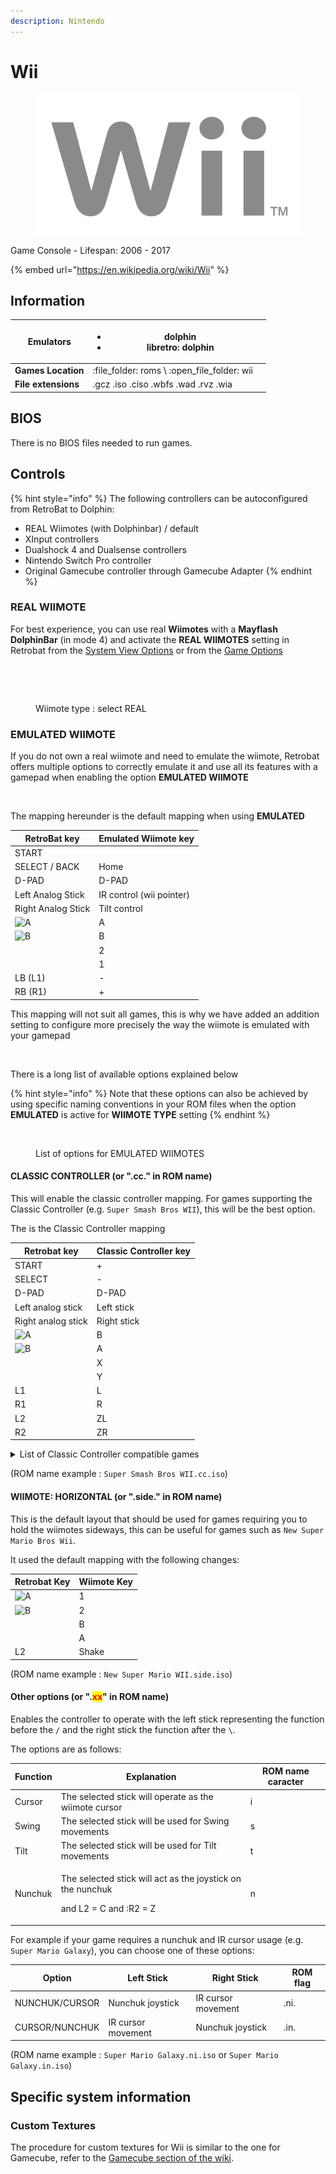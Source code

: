 ```yaml
---
description: Nintendo
---
```


# Wii

<figure><img src="https://raw.githubusercontent.com/fabricecaruso/es-theme-carbon/5149a33eed46b2af638b06119397d4023b75131f/art/logos/wii.svg" alt=""><figcaption></figcaption></figure>

Game Console - Lifespan: 2006 - 2017

{% embed url="https://en.wikipedia.org/wiki/Wii" %}

## Information

| **Emulators**       | <ul><li>dolphin</li><li>libretro: dolphin</li></ul> |   |
| ------------------- | --------------------------------------------------- | - |
| **Games Location**  | :file\_folder: roms \ :open\_file\_folder: wii      |   |
| **File extensions** | .gcz .iso .ciso .wbfs .wad .rvz .wia                |   |

## BIOS

There is no BIOS files needed to run games.

## Controls

{% hint style="info" %}
The following controllers can be autoconfigured from RetroBat to Dolphin:

* REAL Wiimotes (with Dolphinbar) / default
* XInput controllers
* Dualshock 4 and Dualsense controllers
* Nintendo Switch Pro controller
* Original Gamecube controller through Gamecube Adapter
{% endhint %}

### REAL WIIMOTE

For best experience, you can use real **Wiimotes** with a **Mayflash DolphinBar** (in mode 4) and activate the **REAL WIIMOTES** setting in Retrobat from the [System View Options](../../../../navigation/view-options.md) or from the [Game Options](../../../../navigation/game-options.md)

<figure><img src="https://i.imgur.com/0jC9b8z.png" alt=""><figcaption></figcaption></figure>

<figure><img src="https://i.imgur.com/FFWtrsV.png" alt=""><figcaption><p>Wiimote type : select REAL</p></figcaption></figure>

### EMULATED WIIMOTE

If you do not own a real wiimote and need to emulate the wiimote, Retrobat offers multiple options to correctly emulate it and use all its features with a gamepad when enabling the option **EMULATED WIIMOTE**

<figure><img src="https://i.imgur.com/ZrsVFNx.png" alt=""><figcaption></figcaption></figure>

The mapping hereunder is the default mapping when using **EMULATED**

| RetroBat key                                                                              | Emulated Wiimote key     |
| ----------------------------------------------------------------------------------------- | ------------------------ |
| START                                                                                     |                          |
| SELECT / BACK                                                                             | Home                     |
| D-PAD                                                                                     | D-PAD                    |
| Left Analog Stick                                                                         | IR control (wii pointer) |
| Right Analog Stick                                                                        | Tilt control             |
| ![A](<../../../../.gitbook/assets/image (1) (2) (1).png>)                                 | A                        |
| ![B](<../../../../.gitbook/assets/image (4) (1).png>)                                     | B                        |
| <img src="../../../../.gitbook/assets/image (3) (1) (2).png" alt="" data-size="original"> | 2                        |
| <img src="../../../../.gitbook/assets/image (2) (1) (1).png" alt="" data-size="line">     | 1                        |
| LB (L1)                                                                                   | -                        |
| RB (R1)                                                                                   | +                        |

This mapping will not suit all games, this is why we have added an addition setting to configure more precisely the way the wiimote is emulated with your gamepad

<figure><img src="https://i.imgur.com/XiT8CDQ.png" alt=""><figcaption></figcaption></figure>

There is a long list of available options explained below

{% hint style="info" %}
Note that these options can also be achieved by using specific naming conventions in your ROM files when the option **EMULATED** is active for **WIIMOTE TYPE** setting
{% endhint %}

<figure><img src="https://i.imgur.com/9r9NzJp.png" alt=""><figcaption><p>List of options for EMULATED WIIMOTES</p></figcaption></figure>

#### CLASSIC CONTROLLER (or ".cc." in ROM name)

This will enable the classic controller mapping. For games supporting the Classic Controller (e.g. `Super Smash Bros WII`), this will be the best option.

The is the Classic Controller mapping

| Retrobat key                                                                              | Classic Controller key |
| ----------------------------------------------------------------------------------------- | ---------------------- |
| START                                                                                     | +                      |
| SELECT                                                                                    | -                      |
| D-PAD                                                                                     | D-PAD                  |
| Left analog stick                                                                         | Left stick             |
| Right analog stick                                                                        | Right stick            |
| ![A](<../../../../.gitbook/assets/image (1) (2) (1).png>)                                 | B                      |
| ![B](<../../../../.gitbook/assets/image (4) (1).png>)                                     | A                      |
| <img src="../../../../.gitbook/assets/image (3) (1) (2).png" alt="" data-size="original"> | X                      |
| <img src="../../../../.gitbook/assets/image (2) (1) (1).png" alt="" data-size="line">     | Y                      |
| L1                                                                                        | L                      |
| R1                                                                                        | R                      |
| L2                                                                                        | ZL                     |
| R2                                                                                        | ZR                     |

<details>

<summary>List of Classic Controller compatible games</summary>

```
Blast Works: Build Trade Destroy
Bleach: Versus Crusade
Call of Duty: Black Ops
Call of Duty: Modern Warfare 3
Castlevania Judgment
Dokapon Kingdom
Dragon Ball Z: Budokai Tenkaichi 2
Dragon Ball Z: Budokai Tenkaichi 3
Fifa 09
Fifa 10
Fifa 15
Final Fantasy Crystal Chronicles: Echoes of Time
Fire Emblem: Radiant Dawn
Geometry Wars Galaxies
G.I. Joe: The Rise of Cobra
Grim Adventures of Billy & Mandy, The
Guilty Gear XX Accent Core
Harvest Moon: Tree of Tranquility
Kirby's Dream Collection
Mario Kart Wii
MLB Power Pros
MLB Power Pros 2008
Mortal Kombat: Armageddon
Monster Hunter Tri
Muramasa: The Demon Blade
MySims Racing
Naruto: Clash of Ninja Revolution 1
Naruto Shippuden: Clash of Ninja Revolution 3
Naruto Shippuuden Gekitou! Ninja Taisen EX
Naruto Shippuuden Gekitou! Ninja Taisen EX2
Naruto Shippuuden Gekitou! Ninja Taisen EX3
Need for Speed: Undercover
Newer Super Mario Bros Wii [HACK]
NHL 2k10
NiGHTS: Journey of Dreams
No More Heroes 2
Opoona
Pro Evolution Soccer 2009
Rampage: Total Destruction
Resident Evil Archives: Resident Evil
Resident Evil 4 Wii Edition
Rune Factory Frontier
Samurai Shodown Anthology
Sengoku Basara: Samurai Heroes
SNK Arcade Classics Vol. 1
Sonic Colors
Sonic Unleashed
SpongeBob's Truth or Square
Super Mario Kart Wii
Super Smash Bros. Brawl
Taiko No Tatsujin
Tatsunoko vs. Capcom: Cross Generation of Heroes
Teenage Mutant Ninja Turtles: Smash-Up
Tetris Party Deluxe
The Last Story
TNA Impact
Ultimate Shooting Collection
WWE SmackDown vs. Raw 2010
Victorious Boxers Revolution
Virtual Console Games
Pro Evolution Soccer 2010
Xenoblade Chronicles
Zhu Zhu Pets: Featuring the Wild Bunch
```

</details>

(ROM name example : `Super Smash Bros WII.cc.iso`)

#### WIIMOTE: HORIZONTAL (or ".side." in ROM name)

This is the default layout that should be used for games requiring you to hold the wiimotes sideways, this can be useful for games such as `New Super Mario Bros Wii`.

It used the default mapping with the following changes:

| Retrobat Key                                                                              | Wiimote Key |
| ----------------------------------------------------------------------------------------- | ----------- |
| ![A](<../../../../.gitbook/assets/image (1) (2) (1).png>)                                 | 1           |
| ![B](<../../../../.gitbook/assets/image (4) (1).png>)                                     | 2           |
| <img src="../../../../.gitbook/assets/image (3) (1) (2).png" alt="" data-size="original"> | B           |
| <img src="../../../../.gitbook/assets/image (2) (1) (1).png" alt="" data-size="line">     | A           |
| L2                                                                                        | Shake       |

(ROM name example : `New Super Mario WII.side.iso`)

#### Other options (or ".<mark style="color:red;">xx</mark>" in ROM name)

Enables the controller to operate with the left stick representing the function before the `/` and the right stick the function after the `\`.

The options are as follows:

| Function | Explanation                                                                                    | ROM name caracter |
| -------- | ---------------------------------------------------------------------------------------------- | ----------------- |
| Cursor   | The selected stick will operate as the wiimote cursor                                          | i                 |
| Swing    | The selected stick will be used for Swing movements                                            | s                 |
| Tilt     | The selected stick will be used for Tilt movements                                             | t                 |
| Nunchuk  | <p>The selected stick will act as the joystick on the nunchuk</p><p>and L2 = C and :R2 = Z</p> | n                 |

For example if your game requires a nunchuk and IR cursor usage (e.g. `Super Mario Galaxy`), you can choose one of these options:

| Option         | Left Stick         | Right Stick        | ROM flag |
| -------------- | ------------------ | ------------------ | -------- |
| NUNCHUK/CURSOR | Nunchuk joystick   | IR cursor movement | .ni.     |
| CURSOR/NUNCHUK | IR cursor movement | Nunchuk joystick   | .in.     |

(ROM name example : `Super Mario Galaxy.ni.iso` or `Super Mario Galaxy.in.iso`)

## Specific system information

### Custom Textures

The procedure for custom textures for Wii is similar to the one for Gamecube, refer to the [Gamecube section of the wiki](gamecube.md#custom-textures).
